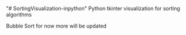 "# SortingVisualization-inpython" 
Python tkinter visualization for sorting algorithms

Bubble Sort for now more will be updated
